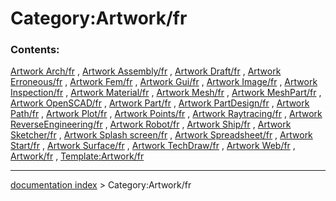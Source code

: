 # Category:Artwork/fr
### Contents:

[Artwork Arch/fr](Artwork_Arch/fr.md) , [Artwork Assembly/fr](Artwork_Assembly/fr.md) , [Artwork Draft/fr](Artwork_Draft/fr.md) , [Artwork Erroneous/fr](Artwork_Erroneous/fr.md) , [Artwork Fem/fr](Artwork_Fem/fr.md) , [Artwork Gui/fr](Artwork_Gui/fr.md) , [Artwork Image/fr](Artwork_Image/fr.md) , [Artwork Inspection/fr](Artwork_Inspection/fr.md) , [Artwork Material/fr](Artwork_Material/fr.md) , [Artwork Mesh/fr](Artwork_Mesh/fr.md) , [Artwork MeshPart/fr](Artwork_MeshPart/fr.md) , [Artwork OpenSCAD/fr](Artwork_OpenSCAD/fr.md) , [Artwork Part/fr](Artwork_Part/fr.md) , [Artwork PartDesign/fr](Artwork_PartDesign/fr.md) , [Artwork Path/fr](Artwork_Path/fr.md) , [Artwork Plot/fr](Artwork_Plot/fr.md) , [Artwork Points/fr](Artwork_Points/fr.md) , [Artwork Raytracing/fr](Artwork_Raytracing/fr.md) , [Artwork ReverseEngineering/fr](Artwork_ReverseEngineering/fr.md) , [Artwork Robot/fr](Artwork_Robot/fr.md) , [Artwork Ship/fr](Artwork_Ship/fr.md) , [Artwork Sketcher/fr](Artwork_Sketcher/fr.md) , [Artwork Splash screen/fr](Artwork_Splash_screen/fr.md) , [Artwork Spreadsheet/fr](Artwork_Spreadsheet/fr.md) , [Artwork Start/fr](Artwork_Start/fr.md) , [Artwork Surface/fr](Artwork_Surface/fr.md) , [Artwork TechDraw/fr](Artwork_TechDraw/fr.md) , [Artwork Web/fr](Artwork_Web/fr.md) , [Artwork/fr](Artwork/fr.md) , [Template:Artwork/fr](Template:Artwork/fr.md)

---
[documentation index](../README.md) > Category:Artwork/fr
